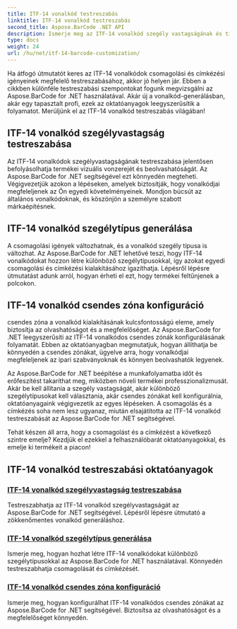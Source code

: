 ```yaml
---
title: ITF-14 vonalkód testreszabás
linktitle: ITF-14 vonalkód testreszabás
second_title: Aspose.BarCode .NET API
description: Ismerje meg az ITF-14 vonalkód szegély vastagságának és típusainak testreszabását az Aspose.BarCode for .NET segítségével. Könnyedén optimalizálja csomagolását és címkézését.
type: docs
weight: 24
url: /hu/net/itf-14-barcode-customization/
---
```

Ha átfogó útmutatót keres az ITF-14 vonalkódok csomagolási és címkézési igényeinek megfelelő testreszabásához, akkor jó helyen jár. Ebben a cikkben különféle testreszabási szempontokat fogunk megvizsgálni az Aspose.BarCode for .NET használatával. Akár új a vonalkód-generálásban, akár egy tapasztalt profi, ezek az oktatóanyagok leegyszerűsítik a folyamatot. Merüljünk el az ITF-14 vonalkód testreszabás világában!

## ITF-14 vonalkód szegélyvastagság testreszabása
Az ITF-14 vonalkódok szegélyvastagságának testreszabása jelentősen befolyásolhatja termékei vizuális vonzerejét és beolvashatóságát. Az Aspose.BarCode for .NET segítségével ezt könnyedén megteheti. Végigvezetjük azokon a lépéseken, amelyek biztosítják, hogy vonalkódjai megfeleljenek az Ön egyedi követelményeinek. Mondjon búcsút az általános vonalkódoknak, és köszönjön a személyre szabott márkaépítésnek.

## ITF-14 vonalkód szegélytípus generálása
A csomagolási igények változhatnak, és a vonalkód szegély típusa is változhat. Az Aspose.BarCode for .NET lehetővé teszi, hogy ITF-14 vonalkódokat hozzon létre különböző szegélytípusokkal, így azokat egyedi csomagolási és címkézési kialakításához igazíthatja. Lépésről lépésre útmutatást adunk arról, hogyan érheti el ezt, hogy termékei feltűnjenek a polcokon.

## ITF-14 vonalkód csendes zóna konfiguráció
csendes zóna a vonalkód kialakításának kulcsfontosságú eleme, amely biztosítja az olvashatóságot és a megfelelőséget. Az Aspose.BarCode for .NET leegyszerűsíti az ITF-14 vonalkódos csendes zónák konfigurálásának folyamatát. Ebben az oktatóanyagban megmutatjuk, hogyan állíthatja be könnyedén a csendes zónákat, ügyelve arra, hogy vonalkódjai megfeleljenek az ipari szabványoknak és könnyen beolvashatók legyenek.

Az Aspose.BarCode for .NET beépítése a munkafolyamatba időt és erőfeszítést takaríthat meg, miközben növeli termékei professzionalizmusát. Akár be kell állítania a szegély vastagságát, akár különböző szegélytípusokat kell választania, akár csendes zónákat kell konfigurálnia, oktatóanyagaink végigvezetik az egyes lépéseken. A csomagolás és a címkézés soha nem lesz ugyanaz, miután elsajátította az ITF-14 vonalkód testreszabását az Aspose.BarCode for .NET segítségével.

Tehát készen áll arra, hogy a csomagolást és a címkézést a következő szintre emelje? Kezdjük el ezekkel a felhasználóbarát oktatóanyagokkal, és emelje ki termékeit a piacon!
## ITF-14 vonalkód testreszabási oktatóanyagok
### [ITF-14 vonalkód szegélyvastagság testreszabása](./itf-14-barcode-border-thickness-customization/)
Testreszabhatja az ITF-14 vonalkód szegélyvastagságát az Aspose.BarCode for .NET segítségével. Lépésről lépésre útmutató a zökkenőmentes vonalkód generáláshoz.
### [ITF-14 vonalkód szegélytípus generálása](./itf-14-barcode-border-type-generation/)
Ismerje meg, hogyan hozhat létre ITF-14 vonalkódokat különböző szegélytípusokkal az Aspose.BarCode for .NET használatával. Könnyedén testreszabhatja csomagolását és címkézését.
### [ITF-14 vonalkód csendes zóna konfiguráció](./itf-14-barcode-quiet-zone-configuration/)
Ismerje meg, hogyan konfigurálhat ITF-14 vonalkódos csendes zónákat az Aspose.BarCode for .NET segítségével. Biztosítsa az olvashatóságot és a megfelelőséget könnyedén.
